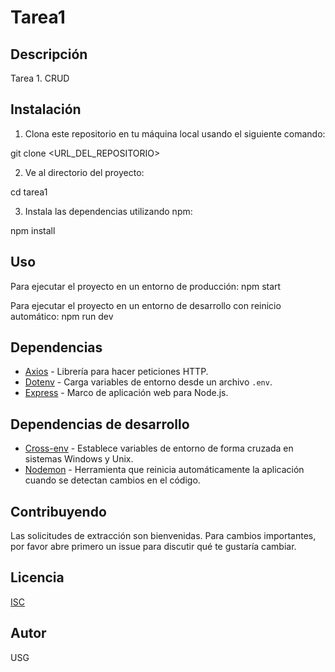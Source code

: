# Tarea1

## Descripción
Tarea 1. CRUD

## Instalación
1. Clona este repositorio en tu máquina local usando el siguiente comando:

git clone <URL_DEL_REPOSITORIO>

2. Ve al directorio del proyecto:

cd tarea1

3. Instala las dependencias utilizando npm:

npm install

## Uso
Para ejecutar el proyecto en un entorno de producción:
npm start

Para ejecutar el proyecto en un entorno de desarrollo con reinicio automático:
npm run dev


## Dependencias
- [Axios](https://www.npmjs.com/package/axios) - Librería para hacer peticiones HTTP.
- [Dotenv](https://www.npmjs.com/package/dotenv) - Carga variables de entorno desde un archivo `.env`.
- [Express](https://www.npmjs.com/package/express) - Marco de aplicación web para Node.js.
  
## Dependencias de desarrollo
- [Cross-env](https://www.npmjs.com/package/cross-env) - Establece variables de entorno de forma cruzada en sistemas Windows y Unix.
- [Nodemon](https://www.npmjs.com/package/nodemon) - Herramienta que reinicia automáticamente la aplicación cuando se detectan cambios en el código.

## Contribuyendo
Las solicitudes de extracción son bienvenidas. Para cambios importantes, por favor abre primero un issue para discutir qué te gustaría cambiar.

## Licencia
[ISC](https://opensource.org/licenses/ISC)

## Autor
USG
